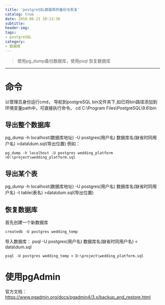 ```yaml
---
title: 'postgreSQL数据库的备份与恢复'
catalog: true
date: 2018-06-21 10:13:36
subtitle:
header-img:
tags:
- postgreSQL
category:
- 数据库
---
```

> 使用pg_dump备份数据库，使用psql 恢复数据库

---
# 命令
以管理员身份运行cmd， 导航到postgreSQL bin文件夹下,如已将bin路径添加到环境变量path中，可直接执行命令。
cd C:\Program Files\PostgreSQL\9.6\bin

## 导出整个数据库
pg_dump -h localhost(数据库地址) -U postgres(用户名) 数据库名(缺省时同用户名) >data\dum.sql(导出位置)
例如：
```
pg_dump -h localhost -U postgres wedding_platform >D:\project\wedding_platform.sql

```
## 导出某个表
pg_dump -h localhost(数据库地址) -U postgres(用户名) 数据库名(缺省时同用户名)  -t table(表名) >data\dum.sql(导出位置)

## 恢复数据库
首先创建一个新数据库
```
createdb -U postgres wedding_temp
```
导入数据库：
psql -U postgres(用户名)  数据库名(缺省时同用户名) < data\dum.sql
```
psql -U postgres wedding_temp < D:\project\wedding_platform.sql
```
# 使用pgAdmin
官方文档：
https://www.pgadmin.org/docs/pgadmin4/3.x/backup_and_restore.html



